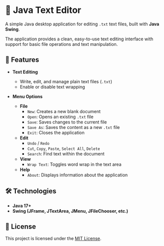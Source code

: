 # 📄 Java Text Editor

A simple Java desktop application for editing `.txt` text files, built with **Java Swing**.

The application provides a clean, easy-to-use text editing interface with support for basic file operations and text manipulation.

## 🚀 Features

- **Text Editing**
  - Write, edit, and manage plain text files (`.txt`)
  - Enable or disable text wrapping

- **Menu Options**
  - **File**
    - `New`: Creates a new blank document
    - `Open`: Opens an existing `.txt` file
    - `Save`: Saves changes to the current file
    - `Save As`: Saves the content as a new `.txt` file
    - `Exit`: Closes the application
  - **Edit**
    - `Undo` / `Redo`
    - `Cut`, `Copy`, `Paste`, `Select All`, `Delete`
    - `Search`: Find text within the document
  - **View**
    - `Wrap Text`: Toggles word wrap in the text area
  - **Help**
    - `About`: Displays information about the application

## 🛠️ Technologies

- **Java 17+**
- **Swing (JFrame, JTextArea, JMenu, JFileChooser, etc.)**

## 📜 License

This project is licensed under the [MIT License](../LICENSE).